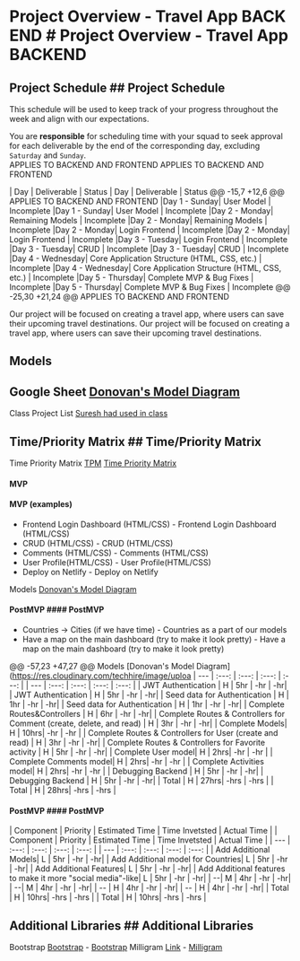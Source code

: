 # Project Overview - Travel App BACK END 	# Project Overview - Travel App BACKEND 


## Project Schedule	## Project Schedule


This schedule will be used to keep track of your progress throughout the week and align with our expectations.  	

You are **responsible** for scheduling time with your squad to seek approval for each deliverable by the end of the corresponding day, excluding `Saturday` and `Sunday`.	
APPLIES TO BACKEND AND FRONTEND 	APPLIES TO BACKEND AND FRONTEND 


|  Day | Deliverable | Status	|  Day | Deliverable | Status
@@ -15,7 +12,6 @@ APPLIES TO BACKEND AND FRONTEND
|Day 1 - Sunday| User Model | Incomplete	|Day 1 - Sunday| User Model | Incomplete
|Day 2 - Monday| Remaining Models | Incomplete	|Day 2 - Monday| Remaining Models | Incomplete
|Day 2 - Monday| Login Frontend | Incomplete	|Day 2 - Monday| Login Frontend | Incomplete
|Day 3 - Tuesday| Login Frontend | Incomplete	
|Day 3 - Tuesday| CRUD | Incomplete	|Day 3 - Tuesday| CRUD | Incomplete
|Day 4 - Wednesday| Core Application Structure (HTML, CSS, etc.) | Incomplete	|Day 4 - Wednesday| Core Application Structure (HTML, CSS, etc.) | Incomplete
|Day 5 - Thursday| Complete MVP & Bug Fixes | Incomplete	|Day 5 - Thursday| Complete MVP & Bug Fixes | Incomplete
@@ -25,30 +21,24 @@ APPLIES TO BACKEND AND FRONTEND


Our project will be focused on creating a travel app, where users can save their upcoming travel destinations. 	Our project will be focused on creating a travel app, where users can save their upcoming travel destinations. 



## Models 
## Google Sheet	[Donovan's Model Diagram](https://res.cloudinary.com/techhire/image/upload/v1598206213/image_10_p5yeha.png) 

Class Project List [Suresh had used in class](https://docs.google.com/spreadsheets/d/1GKj0dpDS6maIhMR8e5oU5CzS_rvlJuWESEXH36iDz6Q/edit#gid=0) 	



## Time/Priority Matrix 	## Time/Priority Matrix 


Time Priority Matrix [TPM](https://res.cloudinary.com/stephaniev/image/upload/v1598241331/P3_-_Time_Priority_Matrix_x3jsgr.png)	[Time Priority Matrix](https://res.cloudinary.com/stephaniev/image/upload/v1598241331/P3_-_Time_Priority_Matrix_x3jsgr.png)



#### MVP
#### MVP (examples)	


- Frontend Login Dashboard (HTML/CSS)	- Frontend Login Dashboard (HTML/CSS)
- CRUD (HTML/CSS)	- CRUD (HTML/CSS)
- Comments (HTML/CSS)	- Comments (HTML/CSS)
- User Profile(HTML/CSS)	- User Profile(HTML/CSS)
- Deploy on Netlify	- Deploy on Netlify


Models [Donovan's Model Diagram](https://res.cloudinary.com/techhire/image/upload/v1598206213/image_10_p5yeha.png) 	

#### PostMVP 	#### PostMVP 


- Countries -> Cities (if we have time)	- Countries as a part of our models
- Have a map on the main dashboard (try to make it look pretty)	- Have a map on the main dashboard (try to make it look pretty)




@@ -57,23 +47,27 @@ Models [Donovan's Model Diagram](https://res.cloudinary.com/techhire/image/uploa
| --- | :---: |  :---: | :---: | :---: |	| --- | :---: |  :---: | :---: | :---: |
| JWT Authentication | H | 5hr | -hr | -hr|	| JWT Authentication | H | 5hr | -hr | -hr|
| Seed data for Authentication | H | 1hr | -hr | -hr|	| Seed data for Authentication | H | 1hr | -hr | -hr|
| Complete Routes&Controllers | H | 6hr | -hr | -hr|	| Complete Routes & Controllers for Comment (create, delete, and read) | H | 3hr | -hr | -hr|
| Complete Models| H | 10hrs| -hr | -hr |	| Complete Routes & Controllers for User (create and read) | H | 3hr | -hr | -hr|
| Complete Routes & Controllers for Favorite activity | H | 5hr | -hr | -hr|
| Complete User model| H | 2hrs| -hr | -hr |
| Complete Comments model| H | 2hrs| -hr | -hr |
| Complete Activities model| H | 2hrs| -hr | -hr |
| Debugging Backend | H | 5hr | -hr | -hr|	| Debugging Backend | H | 5hr | -hr | -hr|
| Total | H | 27hrs| -hrs | -hrs |	| Total | H | 28hrs| -hrs | -hrs |


#### PostMVP	#### PostMVP
| Component | Priority | Estimated Time | Time Invetsted | Actual Time |	| Component | Priority | Estimated Time | Time Invetsted | Actual Time |
| --- | :---: |  :---: | :---: | :---: |	| --- | :---: |  :---: | :---: | :---: |
| Add Additional Models| L | 5hr | -hr | -hr|	| Add Additional model for Countries| L | 5hr | -hr | -hr|
| Add Additional Features| L | 5hr | -hr | -hr|	| Add Additional features to make it more "social media"-like| L | 5hr | -hr | -hr|
| --| M | 4hr | -hr | -hr|	| --| M | 4hr | -hr | -hr|
| -- | H | 4hr | -hr | -hr|	| -- | H | 4hr | -hr | -hr|
| Total | H | 10hrs| -hrs | -hrs |	| Total | H | 10hrs| -hrs | -hrs |


## Additional Libraries	## Additional Libraries
Bootstrap [Bootstrap](https://getbootstrap.com/) 	- [Bootstrap](https://getbootstrap.com/) 
Milligram [Link](https://cdnjs.com/libraries/milligram)	- [Milligram](https://cdnjs.com/libraries/milligram)
